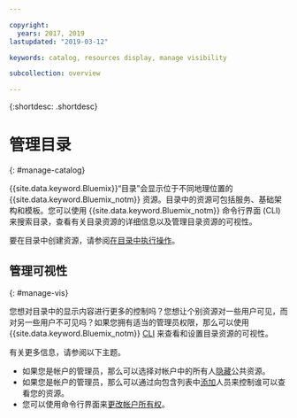 ```yaml
---

copyright:
  years: 2017, 2019
lastupdated: "2019-03-12"

keywords: catalog, resources display, manage visibility

subcollection: overview

---
```


{:shortdesc: .shortdesc}

# 管理目录
{: #manage-catalog}

{{site.data.keyword.Bluemix}}“目录”会显示位于不同地理位置的 {{site.data.keyword.Bluemix_notm}} 资源。目录中的资源可包括服务、基础架构和模板。您可以使用 {{site.data.keyword.Bluemix_notm}} 命令行界面 (CLI) 来搜索目录，查看有关目录资源的详细信息以及管理目录资源的可视性。

要在目录中创建资源，请参阅[在目录中执行操作](/docs/overview?topic=overview-ui#catalogcreate)。

## 管理可视性
{: #manage-vis}

您想对目录中的显示内容进行更多的控制吗？您想让个别资源对一些用户可见，而对另一些用户不可见吗？如果您拥有适当的管理员权限，那么可以使用 {{site.data.keyword.Bluemix_notm}} [CLI](/docs/cli?topic=cloud-cli-ibmcloud-cli) 来查看和设置目录资源的可视性。

有关更多信息，请参阅以下主题。

* 如果您是帐户的管理员，那么可以选择对帐户中的所有人[隐藏](/docs/account?topic=account-exclude)公共资源。
* 如果您是帐户的管理员，那么可以通过向包含列表中[添加](/docs/account?topic=account-include)人员来控制谁可以查看您的资源。
* 您可以使用命令行界面来[更改帐户所有权](/docs/account?topic=account-include#owners)。
